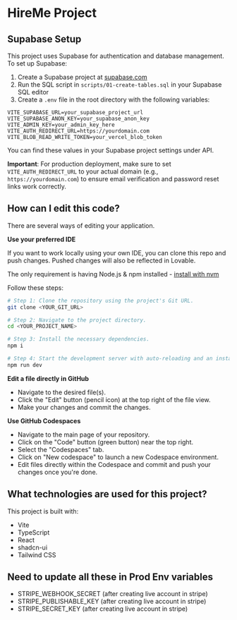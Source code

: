 # HireMe Project


## Supabase Setup

This project uses Supabase for authentication and database management. To set up Supabase:

1. Create a Supabase project at [supabase.com](https://supabase.com)
2. Run the SQL script in `scripts/01-create-tables.sql` in your Supabase SQL editor
3. Create a `.env` file in the root directory with the following variables:

```env
VITE_SUPABASE_URL=your_supabase_project_url
VITE_SUPABASE_ANON_KEY=your_supabase_anon_key
VITE_ADMIN_KEY=your_admin_key_here
VITE_AUTH_REDIRECT_URL=https://yourdomain.com
VITE_BLOB_READ_WRITE_TOKEN=your_vercel_blob_token
```

You can find these values in your Supabase project settings under API.

**Important**: For production deployment, make sure to set `VITE_AUTH_REDIRECT_URL` to your actual domain (e.g., `https://yourdomain.com`) to ensure email verification and password reset links work correctly.

## How can I edit this code?

There are several ways of editing your application.



**Use your preferred IDE**

If you want to work locally using your own IDE, you can clone this repo and push changes. Pushed changes will also be reflected in Lovable.

The only requirement is having Node.js & npm installed - [install with nvm](https://github.com/nvm-sh/nvm#installing-and-updating)

Follow these steps:

```sh
# Step 1: Clone the repository using the project's Git URL.
git clone <YOUR_GIT_URL>

# Step 2: Navigate to the project directory.
cd <YOUR_PROJECT_NAME>

# Step 3: Install the necessary dependencies.
npm i

# Step 4: Start the development server with auto-reloading and an instant preview.
npm run dev
```

**Edit a file directly in GitHub**

- Navigate to the desired file(s).
- Click the "Edit" button (pencil icon) at the top right of the file view.
- Make your changes and commit the changes.

**Use GitHub Codespaces**

- Navigate to the main page of your repository.
- Click on the "Code" button (green button) near the top right.
- Select the "Codespaces" tab.
- Click on "New codespace" to launch a new Codespace environment.
- Edit files directly within the Codespace and commit and push your changes once you're done.

## What technologies are used for this project?

This project is built with:

- Vite
- TypeScript
- React
- shadcn-ui
- Tailwind CSS

## Need to update all these in Prod Env variables
- STRIPE_WEBHOOK_SECRET (after creating live account in stripe)
- STRIPE_PUBLISHABLE_KEY (after creating live account in stripe)
- STRIPE_SECRET_KEY (after creating live account in stripe)